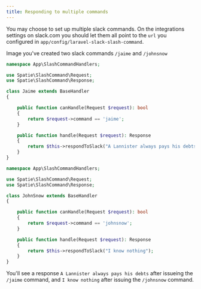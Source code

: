```yaml
---
title: Responding to multiple commands
---
```


You may choose to set up multiple slack commands. On the integrations settings on slack.com you should let them all point to the `url` you configured in `app/config/laravel-slack-slash-command`.

Image you've created two slack commands `/jaime` and `/johnsnow`

```php
namespace App\SlashCommandHandlers;

use Spatie\SlashCommand\Request;
use Spatie\SlashCommand\Response;

class Jaime extends BaseHandler
{

    public function canHandle(Request $request): bool
    {
        return $request->command == 'jaime';
    }

    public function handle(Request $request): Response
    {
        return $this->respondToSlack("A Lannister always pays his debts");
    }
}
```

```php
namespace App\SlashCommandHandlers;

use Spatie\SlashCommand\Request;
use Spatie\SlashCommand\Response;

class JohnSnow extends BaseHandler
{

    public function canHandle(Request $request): bool
    {
        return $request->command == 'johnsnow';
    }

    public function handle(Request $request): Response
    {
        return $this->respondToSlack("I know nothing");
    }
}
```

You'll see a response `A Lannister always pays his debts` after issueing the `/jaime` command, and `I know nothing` after issuing the `/johnsnow` command.
